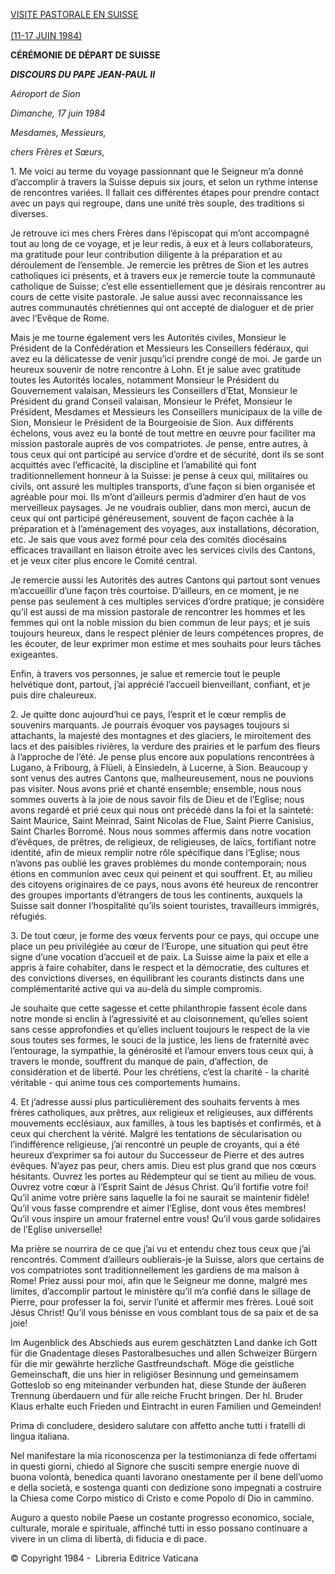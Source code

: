 [VISITE PASTORALE EN SUISSE\
\
(11-17 JUIN 1984)](/content/john-paul-ii/fr/travels/sub_index1984/trav_svizzera.html)

**CÉRÉMONIE DE DÉPART DE SUISSE**

***DISCOURS DU PAPE JEAN-PAUL II***

*Aéroport de Sion*

*Dimanche, 17 juin 1984*

*Mesdames, Messieurs,*

*chers Frères et Sœurs,*

1\. Me voici au terme du voyage passionnant que le Seigneur m’a donné d’accomplir à travers la Suisse depuis six jours, et selon un rythme intense de rencontres variées. Il fallait ces différentes étapes pour prendre contact avec un pays qui regroupe, dans une unité très souple, des traditions si diverses.

Je retrouve ici mes chers Frères dans l’épiscopat qui m’ont accompagné tout au long de ce voyage, et je leur redis, à eux et à leurs collaborateurs, ma gratitude pour leur contribution diligente à la préparation et au déroulement de l’ensemble. Je remercie les prêtres de Sion et les autres catholiques ici présents, et à travers eux je remercie toute la communauté catholique de Suisse; c’est elle essentiellement que je désirais rencontrer au cours de cette visite pastorale. Je salue aussi avec reconnaissance les autres communautés chrétiennes qui ont accepté de dialoguer et de prier avec l’Evêque de Rome.

Mais je me tourne également vers les Autorités civiles, Monsieur le Président de la Confédération et Messieurs les Conseillers fédéraux, qui avez eu la délicatesse de venir jusqu’ici prendre congé de moi. Je garde un heureux souvenir de notre rencontre à Lohn. Et je salue avec gratitude toutes les Autorités locales, notamment Monsieur le Président du Gouvernement valaisan, Messieurs les Conseillers d’Etat, Monsieur le Président du grand Conseil valaisan, Monsieur le Préfet, Monsieur le Président, Mesdames et Messieurs les Conseillers municipaux de la ville de Sion, Monsieur le Président de la Bourgeoisie de Sion. Aux différents échelons, vous avez eu la bonté de tout mettre en œuvre pour faciliter ma mission pastorale auprès de vos compatriotes. Je pense, entre autres, à tous ceux qui ont participé au service d’ordre et de sécurité, dont ils se sont acquittés avec l’efficacité, la discipline et l’amabilité qui font traditionnellement honneur à la Suisse: je pense à ceux qui, militaires ou civils, ont assuré les multiples transports, d’une façon si bien organisée et agréable pour moi. Ils m’ont d’ailleurs permis d’admirer d’en haut de vos merveilleux paysages. Je ne voudrais oublier, dans mon merci, aucun de ceux qui ont participé généreusement, souvent de façon cachée à la préparation et à l’aménagement des voyages, aux installations, décoration, etc. Je sais que vous avez formé pour cela des comités diocésains efficaces travaillant en liaison étroite avec les services civils des Cantons, et je veux citer plus encore le Comité central.

Je remercie aussi les Autorités des autres Cantons qui partout sont venues m’accueillir d’une façon très courtoise. D’ailleurs, en ce moment, je ne pense pas seulement à ces multiples services d’ordre pratique; je considère qu’il est aussi de ma mission pastorale de rencontrer les hommes et les femmes qui ont la noble mission du bien commun de leur pays; et je suis toujours heureux, dans le respect plénier de leurs compétences propres, de les écouter, de leur exprimer mon estime et mes souhaits pour leurs tâches exigeantes.

Enfin, à travers vos personnes, je salue et remercie tout le peuple helvétique dont, partout, j’ai apprécié l’accueil bienveillant, confiant, et je puis dire chaleureux.

2\. Je quitte donc aujourd’hui ce pays, l’esprit et le cœur remplis de souvenirs marquants. Je pourrais évoquer vos paysages toujours si attachants, la majesté des montagnes et des glaciers, le miroitement des lacs et des paisibles rivières, la verdure des prairies et le parfum des fleurs à l’approche de l’été. Je pense plus encore aux populations rencontrées à Lugano, à Fribourg, à Flüeli, à Einsiedeln, à Lucerne, à Sion. Beaucoup y sont venus des autres Cantons que, malheureusement, nous ne pouvions pas visiter. Nous avons prié et chanté ensemble; ensemble, nous nous sommes ouverts à la joie de nous savoir fils de Dieu et de l’Eglise; nous avons regardé et prié ceux qui nous ont précédé dans la foi et la sainteté: Saint Maurice, Saint Meinrad, Saint Nicolas de Flue, Saint Pierre Canisius, Saint Charles Borromé. Nous nous sommes affermis dans notre vocation d’évêques, de prêtres, de religieux, de religieuses, de laïcs, fortifiant notre identité, afin de mieux remplir notre rôle spécifique dans l’Eglise; nous n’avons pas oublié les graves problèmes du monde contemporain; nous étions en communion avec ceux qui peinent et qui souffrent. Et, au milieu des citoyens originaires de ce pays, nous avons été heureux de rencontrer des groupes importants d’étrangers de tous les continents, auxquels la Suisse sait donner l’hospitalité qu’ils soient touristes, travailleurs immigrés, réfugiés.

3\. De tout cœur, je forme des vœux fervents pour ce pays, qui occupe une place un peu privilégiée au cœur de l’Europe, une situation qui peut être signe d’une vocation d’accueil et de paix. La Suisse aime la paix et elle a appris à faire cohabiter, dans le respect et la démocratie, des cultures et des convictions diverses, en équilibrant les courants distincts dans une complémentarité active qui va au-delà du simple compromis.

Je souhaite que cette sagesse et cette philanthropie fassent école dans notre monde si enclin à l’agressivité et au cloisonnement, qu’elles soient sans cesse approfondies et qu’elles incluent toujours le respect de la vie sous toutes ses formes, le souci de la justice, les liens de fraternité avec l’entourage, la sympathie, la générosité et l’amour envers tous ceux qui, à travers le monde, souffrent du manque de pain, d’affection, de considération et de liberté. Pour les chrétiens, c’est la charité - la charité véritable - qui anime tous ces comportements humains.

4\. Et j’adresse aussi plus particulièrement des souhaits fervents à mes frères catholiques, aux prêtres, aux religieux et religieuses, aux différents mouvements ecclésiaux, aux familles, à tous les baptisés et confirmés, et à ceux qui cherchent la vérité. Malgré les tentations de sécularisation ou l’indifférence religieuse, j’ai rencontré un peuple de croyants, qui a été heureux d’exprimer sa foi autour du Successeur de Pierre et des autres évêques. N’ayez pas peur, chers amis. Dieu est plus grand que nos cœurs hésitants. Ouvrez les portes au Rédempteur qui se tient au milieu de vous. Ouvrez votre cœur à l’Esprit Saint de Jésus Christ. Qu’il fortifie votre foi! Qu’il anime votre prière sans laquelle la foi ne saurait se maintenir fidèle! Qu’il vous fasse comprendre et aimer l’Eglise, dont vous êtes membres! Qu’il vous inspire un amour fraternel entre vous! Qu’il vous garde solidaires de l’Eglise universelle!

Ma prière se nourrira de ce que j’ai vu et entendu chez tous ceux que j’ai rencontrés. Comment d’ailleurs oublierais-je la Suisse, alors que certains de vos compatriotes sont traditionnellement les gardiens de ma maison à Rome! Priez aussi pour moi, afin que le Seigneur me donne, malgré mes limites, d’accomplir partout le ministère qu’il m’a confié dans le sillage de Pierre, pour professer la foi, servir l’unité et affermir mes frères. Loué soit Jésus Christ! Qu’il vous bénisse en vous comblant tous de sa paix et de sa joie!

Im Augenblick des Abschieds aus eurem geschätzten Land danke ich Gott für die Gnadentage dieses Pastoralbesuches und allen Schweizer Bürgern für die mir gewährte herzliche Gastfreundschaft. Möge die geistliche Gemeinschaft, die uns hier in religiöser Besinnung und gemeinsamem Gotteslob so eng miteinander verbunden hat, diese Stunde der äußeren Trennung überdauern und für alle reiche Frucht bringen. Der hl. Bruder Klaus erhalte euch Frieden und Eintracht in euren Familien und Gemeinden!

Prima di concludere, desidero salutare con affetto anche tutti i fratelli di lingua italiana.

Nel manifestare la mia riconoscenza per la testimonianza di fede offertami in questi giorni, chiedo al Signore che susciti sempre energie nuove di buona volontà, benedica quanti lavorano onestamente per il bene dell’uomo e della società, e sostenga quanti con dedizione sono impegnati a costruire la Chiesa come Corpo mistico di Cristo e come Popolo di Dio in cammino.

Auguro a questo nobile Paese un costante progresso economico, sociale, culturale, morale e spirituale, affinché tutti in esso possano continuare a vivere in un clima di libertà, di fiducia e di pace.

© Copyright 1984 -  Libreria Editrice Vaticana